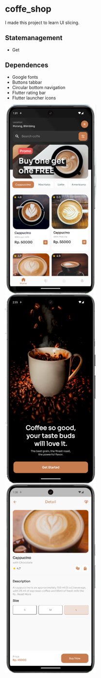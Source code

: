 # coffe_shop

I made this project to learn UI slicing.

## Statemanagement
- Get

## Dependences
- Google fonts
- Buttons tabbar
- Circular bottom navigation
- Flutter rating bar
- Flutter launcher icons

![Screenshot 1](/assets/images/caffe_ui1.png)
![Screenshot 1](/assets/images/caffe1.png)
![Screenshot 1](/assets/images/caffe2.png)




